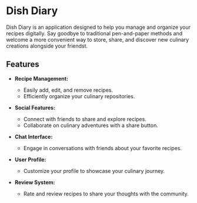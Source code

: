 # Dish Diary

Dish Diary is an application designed to help you manage and organize your recipes digitally. Say goodbye to traditional pen-and-paper methods and welcome a more convenient way to store, share, and discover new culinary creations alongside your friendst.

## Features

- **Recipe Management:**
  - Easily add, edit, and remove recipes.
  - Efficiently organize your culinary repositories.

- **Social Features:**
  - Connect with friends to share and explore recipes.
  - Collaborate on culinary adventures with a share button.

- **Chat Interface:**
  - Engage in conversations with friends about your favorite recipes.

- **User Profile:**
  - Customize your profile to showcase your culinary journey.

- **Review System:**
  - Rate and review recipes to share your thoughts with the community.
